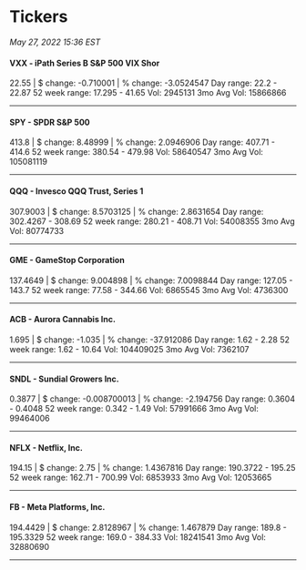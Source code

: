 # Tickers
*May 27, 2022 15:36 EST*

#### VXX - iPath Series B S&P 500 VIX Shor
22.55 | $ change: -0.710001 | % change: -3.0524547
Day range: 22.2 - 22.87 52 week range: 17.295 - 41.65
Vol: 2945131 3mo Avg Vol: 15866866

---

#### SPY - SPDR S&P 500
413.8 | $ change: 8.48999 | % change: 2.0946906
Day range: 407.71 - 414.6 52 week range: 380.54 - 479.98
Vol: 58640547 3mo Avg Vol: 105081119

---

#### QQQ - Invesco QQQ Trust, Series 1
307.9003 | $ change: 8.5703125 | % change: 2.8631654
Day range: 302.4267 - 308.69 52 week range: 280.21 - 408.71
Vol: 54008355 3mo Avg Vol: 80774733

---

#### GME - GameStop Corporation
137.4649 | $ change: 9.004898 | % change: 7.0098844
Day range: 127.05 - 143.7 52 week range: 77.58 - 344.66
Vol: 6865545 3mo Avg Vol: 4736300

---

#### ACB - Aurora Cannabis Inc.
1.695 | $ change: -1.035 | % change: -37.912086
Day range: 1.62 - 2.28 52 week range: 1.62 - 10.64
Vol: 104409025 3mo Avg Vol: 7362107

---

#### SNDL - Sundial Growers Inc.
0.3877 | $ change: -0.008700013 | % change: -2.194756
Day range: 0.3604 - 0.4048 52 week range: 0.342 - 1.49
Vol: 57991666 3mo Avg Vol: 99464006

---

#### NFLX - Netflix, Inc.
194.15 | $ change: 2.75 | % change: 1.4367816
Day range: 190.3722 - 195.25 52 week range: 162.71 - 700.99
Vol: 6853933 3mo Avg Vol: 12053665

---

#### FB - Meta Platforms, Inc.
194.4429 | $ change: 2.8128967 | % change: 1.467879
Day range: 189.8 - 195.3329 52 week range: 169.0 - 384.33
Vol: 18241541 3mo Avg Vol: 32880690

---

